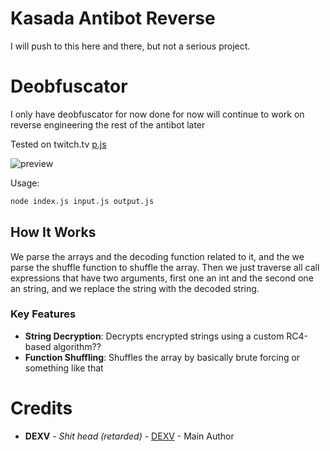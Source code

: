 # Kasada Antibot Reverse

I will push to this here and there, but not a serious project.


# Deobfuscator
I only have deobfuscator for now done for now will continue to work on reverse engineering the rest of the antibot later

Tested on twitch.tv [p.js](https://k.twitchcdn.net/149e9513-01fa-4fb0-aad4-566afd725d1b/2d206a39-8ed7-437e-a3be-862e0f06eea3/p.js) 

![preview](https://dexv.online/content/cdn/buytYqspRcgF.png)

Usage:
```bash
node index.js input.js output.js
```

## How It Works

We parse the arrays and the decoding function related to it, and the we parse the shuffle function to shuffle the array. Then we just traverse all call expressions that have two arguments, first one an int and the second one an string, and we replace the string with the decoded string.

### Key Features

- **String Decryption**: Decrypts encrypted strings using a custom RC4-based algorithm??
- **Function Shuffling**: Shuffles the array by basically brute forcing or something like that


# Credits
* **DEXV** - *Shit head (retarded)* - [DEXV](https://dexv.lol) - Main Author